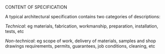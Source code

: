 CONTENT OF SPECIFICATION

A typical architectural specification contains two categories of descriptions: 

_Technical_: eg materials, fabrication, workmanship, preparation, installation, tests, etc

_Non-technical_: eg scope of work, delivery of materials, samples and shop drawings requirements, permits, guarantees, job conditions, cleaning, etc